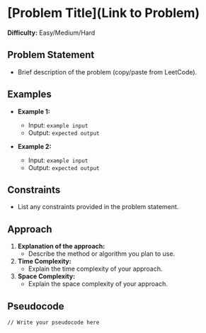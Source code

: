 # [Problem Title](Link to Problem)
**Difficulty:** Easy/Medium/Hard

## Problem Statement
- Brief description of the problem (copy/paste from LeetCode).
  
## Examples
- **Example 1:**
  - Input: `example input`
  - Output: `expected output`
  
- **Example 2:**
  - Input: `example input`
  - Output: `expected output`

## Constraints
- List any constraints provided in the problem statement.

## Approach
1. **Explanation of the approach:**
   - Describe the method or algorithm you plan to use.
2. **Time Complexity:**
   - Explain the time complexity of your approach.
3. **Space Complexity:**
   - Explain the space complexity of your approach.

## Pseudocode
```plaintext
// Write your pseudocode here



